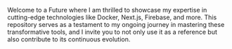 Welcome to a Future where I am thrilled to showcase my expertise in cutting-edge technologies like Docker, Next.js, Firebase, and more. This repository serves as a testament to my ongoing journey in mastering these transformative tools, and I invite you to not only use it as a reference but also contribute to its continuous evolution. 